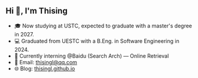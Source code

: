 ## Hi 👋, I'm Thising

- 🎓 Now studying at USTC, expected to graduate with a master's degree in 2027.  
- 💻 Graduated from UESTC with a B.Eng. in Software Engineering in 2024.  
- 🏢 Currently interning @Baidu (Search Arch) — Online Retrieval  
- 📧 Email: [thisingl@qq.com](mailto:thisingl@qq.com)  
- 🌐 Blog: [thisingl.github.io](https://thisingl.github.io)
